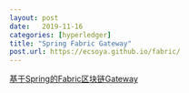 ```yaml
---
layout: post
date:   2019-11-16
categories: [hyperledger]
title: "Spring Fabric Gateway"
post.url: https://ecsoya.github.io/fabric/
---
```


[基于Spring的Fabric区块链Gateway](https://ecsoya.github.io/fabric/)
